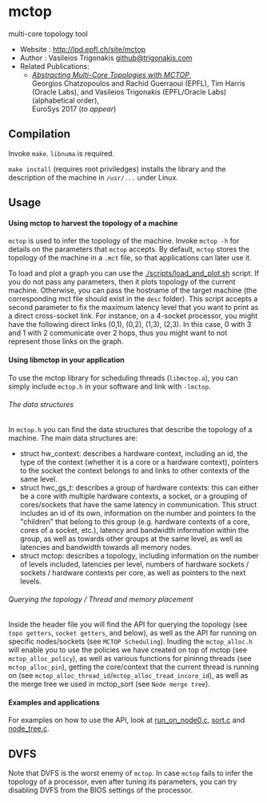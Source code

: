# mctop
multi-core topology tool

* Website             : http://lpd.epfl.ch/site/mctop
* Author              : Vasileios Trigonakis <github@trigonakis.com>
* Related Publications:
  - [*Abstracting Multi-Core Topologies with MCTOP*](http://eurosys2017.org),  
    Georgios Chatzopoulos and Rachid Guerraoui (EPFL), Tim Harris (Oracle Labs), and Vasileios Trigonakis (EPFL/Oracle Labs) (alphabetical order),  
    EuroSys 2017 (*to appear*)

## Compilation
Invoke `make`. `libnuma` is required.

`make install` (requires root priviledges) installs the library and the description of the machine in `/usr/...` under Linux.

## Usage

#### Using mctop to harvest the topology of a machine

`mctop` is used to infer the topology of the machine.
Invoke `mctop -h` for details on the parameters that `mctop` accepts.
By default, `mctop` stores the topology of the machine in a `.mct` file, so that applications can later use it.

To load and plot a graph you can use the [./scripts/load_and_plot.sh](./scripts/load_and_plot.sh) script.
If you do not pass any parameters, then it plots topology of the current machine. Otherwise, you can pass the hostname of the target machine (the corresponding mct file should exist in the `desc` folder). This script accepts a second parameter to fix the maximum latency level that you want to print as a direct cross-socket link. For instance, on a 4-socket processor, you might have the following direct links (0,1), (0,2), (1,3), (2,3). In this case, 0 with 3 and 1 with 2 communicate over 2 hops, thus you might want to not represent those links on the graph.

#### Using libmctop in your application

To use the mctop library for scheduling threads (`libmctop.a`), you can simply include `mctop.h` in your software and link with `-lmctop`.




###### The data structures 

In `mctop.h` you can find the data structures that describe the topology of a machine. The main data structures are:

* struct hw_context: describes a hardware context, including an id, the type of the context (whether it is a core or a hardware context), pointers to the socket the context belongs to and links to other contexts of the same level.
* struct hwc_gs_t: describes a group of hardware contexts: this can either be a core with multiple hardware contexts, a socket, or a grouping of cores/sockets that have the same latency in communication. This struct includes an id of its own, information on the number and pointers to the "children" that belong to this group (e.g. hardware contexts of a core, cores of a socket, etc.), latency and bandwidth information within the group, as well as towards other groups at the same level, as well as latencies and bandwidth towards all memory nodes.
* struct mctop: describes a topology, including information on the number of levels included, latencies per level, numbers of hardware sockets / sockets / hardware contexts per core, as well as pointers to the next levels.

###### Querying the topology / Thread and memory placement

Inside the header file you will find the API for querying the topology (see `topo getters`, `socket getters`, and below), as well as the API for running on specific nodes/sockets (see `MCTOP Scheduling`). Inuding the `mctop_alloc.h` will enable you to use the policies we have created on top of mctop (see `mctop_alloc_policy`), as well as various functions for pininng threads (see `mctop_alloc_pin`), getting the core/context that the current thread is running on (see `mctop_alloc_thread_id`/`mctop_alloc_tread_incore_id`), as well as the merge tree we used in mctop_sort (see `Node merge tree`).

#### Examples and applications

For examples on how to use the API, look at [run_on_node0.c](./tests/run_on_node0.c), [sort.c](./tests/sort.c) and [node_tree.c](./tests/node_tree.c).

## DVFS

Note that DVFS is the worst enemy of `mctop`. In case `mctop` fails to infer the topology of a processor, even after tuning its parameters, you can try disabling DVFS from the BIOS settings of the processor.



